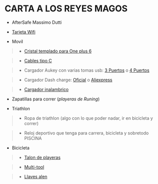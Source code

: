 # CARTA A LOS REYES MAGOS

* AfterSafe Massimo Dutti

* [Tarjeta Wifi](https://www.amazon.com/Intel-Wireless-AC-802-11ac-Wi-Fi-Bluetooth/dp/B00STV5UKW/ref=as_li_ss_tl?ie=UTF8&qid=1503392120&sr=8-1&keywords=Intel+Dual+Band+Wireless-AC+7265&linkCode=sl1&tag=designireland-20&linkId=bf7fb25043df78bce54fb97fe2d8d1cd)

* Movil

>* [Cristal templado para One plus 6](https://es.aliexpress.com/store/product/CHYI-3D-Curved-For-Oneplus-5-Screen-Protector-Nano-Hydration-Film-Oneplus-3-Full-Screen-Coverage/513373_32820558290.html?spm=a219c.search0104.3.2.41424d91ALVr0C&ws_ab_test=searchweb0_0,searchweb201602_2_10065_10068_10547_319_10891_317_10548_10696_453_10084_454_10083_10618_10307_10820_10301_10821_538_10303_537_536_10059_10884_10887_100031_321_322_10103_5727015_5727515-5727015,searchweb201603_51,ppcSwitch_0&algo_expid=95cea319-8386-46dd-98da-30b215b89e98-0&algo_pvid=95cea319-8386-46dd-98da-30b215b89e98)

>* [Cables tipo C](https://www.amazon.es/AUKEY-Sincronizaci%C3%B3n-Samsung-Galaxy-MacBook/dp/B01CYBDF0Y/ref=sr_1_3?ie=UTF8&qid=1544738416&sr=8-3&keywords=aukey+type+C)

>* Cargador Aukey con varias tomas usb: [3 Puertos](https://www.amazon.es/dp/B00TD3Y4X4?aaxitk=n6vKc9fTlLF-Fe9RkdJrQw&pd_rd_i=B00TD3Y4X4&pf_rd_m=A1AT7YVPFBWXBL&pf_rd_p=b4a87efe-46df-474d-b505-3bf1bb51624b&pf_rd_s=desktop-sx-top-slot&pf_rd_t=301&pf_rd_i=cargadores+varios+usb&hsa_cr_id=2250890840402&sb-ci-n=productDescription&sb-ci-v=AUKEY%20Cargador%20USB%20de%20Pared%20con%203%20Puertos%20USB%2030W%20%2F%206A%20con%20Tecnolog%C3%ADa%20AiPower%20Una%20Corriente%20M%C3%A1xima%20de%202%2C4A%20Cargador%20M%C3%B3vil%20para%20iPhone%20X%20%2F%208%20%2F%208%20Plus%2C%20iPad%20Air%20%2F%20Pro%2C%20Samsung%2C%20HTC%2C%20LG%2C%20Nexus%20y%20m%C3%A1s) o [4 Puertos](https://www.amazon.es/AUKEY-Cargador-Tecnolog%C3%ADa-Tabletas-Dispositivos/dp/B00TD3Y4ZM)

>* Cargador Dash charge: [Oficial](https://www.oneplus.com/es/oneplus-fast-charge-power-bundle) o [Aliexpress](https://es.aliexpress.com/store/product/Original-OnePlus-5-charger-dash-charger-OnePlus-3-3T-charger-EU-5V4A-fast-quick-charge-Adapter/1434006_32826010063.html?spm=a219c.search0104.3.2.45bb1304Jr2lt8&ws_ab_test=searchweb0_0,searchweb201602_2_10065_10068_10547_319_10891_317_10548_10696_10924_453_10084_454_10083_10927_10618_10920_10921_10922_10307_10820_10301_10821_10303_537_536_10059_10884_10887_100031_321_322_10103_5727015_5727515-5727015,searchweb201603_51,ppcSwitch_0&algo_expid=ad746d82-c118-411d-bf62-801b90c3f3ae-0&algo_pvid=ad746d82-c118-411d-bf62-801b90c3f3ae)

>* [Cargador inalambrico](https://es.aliexpress.com/store/product/CinkeyPro-Coth-Wireless-Charger-Pad-with-LED-Light-5W-Charging-for-iPhone-8-X-Samsung-XiaoMi/1629958_32838617303.html?spm=a219c.search0104.3.105.409a42e095Xqbp&ws_ab_test=searchweb0_0,searchweb201602_2_10065_10068_10547_319_10891_317_10548_10696_453_10084_454_10083_10618_10307_10820_10301_10821_538_10303_537_536_10059_10884_10887_100031_321_322_10103_5727015_5727515-5727015,searchweb201603_51,ppcSwitch_0&algo_expid=abdb306e-06a1-4928-9e23-82dc5bf357e0-14&algo_pvid=abdb306e-06a1-4928-9e23-82dc5bf357e0)

* Zapatillas para correr (_playeras de Runing_)

* Triathlon

>* Ropa de triathlon (algo con lo que poder nadar, ir en bicicleta y correr)

>* Reloj deportivo que tenga para carrera, bicicleta y sobretodo PISCINA 

* Bicicleta

>* [Talon de playeras](https://www.cicloslasalud.com/repuestos-de-zapatillas/2664-repuesto-de-tal%C3%B3n-specialized-2012.html)

>* [Multi-tool](https://www.amazon.es/Crank-Brothers-herramientas-Crankbrothers-F15-2017/dp/B0781N9LVX/ref=pd_sbs_200_19?_encoding=UTF8&pd_rd_i=B0781N9LVX&pd_rd_r=df5f2bb4-ff21-11e8-b077-351724338b6e&pd_rd_w=mOpYS&pd_rd_wg=hmnwU&pf_rd_p=544b4b06-0fdf-4032-855d-b06c1b9b547a&pf_rd_r=JVAT3PSBHZPA23KP0D46&refRID=JVAT3PSBHZPA23KP0D46)

>* [Llaves alen](https://www.amazon.es/Silverline-323710-Llaves-hexagonales-mango/dp/B000LFRWQE/ref=pd_sbs_200_2?_encoding=UTF8&pd_rd_i=B000LFRWQE&pd_rd_r=1135f66e-ff22-11e8-aaae-b3d453d76d48&pd_rd_w=CbLbF&pd_rd_wg=yghzX&pf_rd_p=544b4b06-0fdf-4032-855d-b06c1b9b547a&pf_rd_r=SKKE8XPX6TKMFRDRVTV9&psc=1&refRID=SKKE8XPX6TKMFRDRVTV9)
